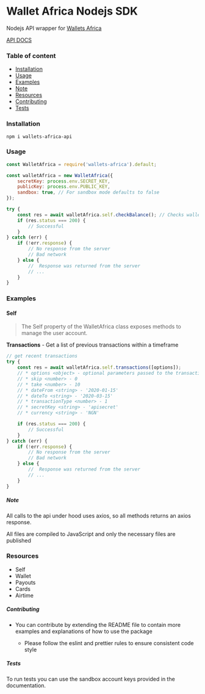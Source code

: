 # Wallet Africa Nodejs SDK

Nodejs API wrapper for [Wallets Africa](https://wallets.africa/)

[API DOCS](https://documenter.getpostman.com/view/10058163/SWLk4RPL?version=latest#86ebd12e-c0e7-4529-86ea-9ed5f6993272)

### Table of content

-   [Installation](#Installation)
-   [Usage](#Usage)
-   [Examples](#Examples)
-   [Note](#Note)
-   [Resources](#Resources)
-   [Contributing](#Contributing)
-   [Tests](#Tests)

### Installation

```
npm i wallets-africa-api
```

### Usage

```js
const WalletAfrica = require('wallets-africa').default;

const walletAfrica = new WalletAfrica({
    secretKey: process.env.SECRET_KEY,
    publicKey: process.env.PUBLIC_KEY,
    sandbox: true, // For sandbox mode defaults to false
});

try {
    const res = await walletAfrica.self.checkBalance(); // Checks wallet balance takes an optional argument of curreny to check in
    if (res.status === 200) {
        // Successful
    }
} catch (err) {
    if (!err.response) {
        // No response from the server
        // Bad network
    } else {
        //  Response was returned from the server
        // ...
    }
}
```

### Examples

#### Self

> The Self property of the WalletAfrica class exposes methods to manage the user account.

**Transactions** - Get a list of previous transactions within a timeframe

```js
// get recent transactions
try {
    const res = await walletAfrica.self.transactions([options]);
    // * options <object> - optional parameters passed to the transactions method
    // * skip <number> - 0
    // * take <number> - 10
    // * dateFrom <string> - '2020-01-15'
    // * dateTo <string> - '2020-03-15'
    // * transactionType <number> - 1
    // * secretKey <string> - 'apisecret'
    // * currency <string> - 'NGN'

    if (res.status === 200) {
        // Successful
    }
} catch (err) {
    if (!err.response) {
        // No response from the server
        // Bad network
    } else {
        //  Response was returned from the server
        // ...
    }
}
```

##### Note

All calls to the api under hood uses axios, so all methods returns an axios response.

All files are compiled to JavaScript and only the necessary files are published

### Resources

-   Self
-   Wallet
-   Payouts
-   Cards
-   Airtime

##### Contributing

-   You can contribute by extending the README file to contain more examples and explanations of how to use the package

    -   Please follow the eslint and prettier rules to ensure consistent code style

##### Tests

To run tests you can use the sandbox account keys provided in the documentation.
